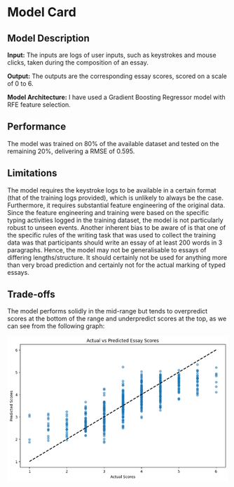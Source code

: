 # Model Card

## Model Description

**Input:** 
The inputs are logs of user inputs, such as keystrokes and mouse clicks, taken during the composition of an essay.

**Output:**
The outputs are the corresponding essay scores, scored on a scale of 0 to 6.

**Model Architecture:** 
I have used a Gradient Boosting Regressor model with RFE feature selection.

## Performance

The model was trained on 80% of the available dataset and tested on the remaining 20%, delivering a RMSE of 0.595.

## Limitations

The model requires the keystroke logs to be available in a certain format (that of the training logs provided), which is unlikely to always be the case. Furthermore, it requires substantial feature engineering of the original data. Since the feature engineering and training were based on the specific typing activities logged in the training dataset, the model is not particularly robust to unseen events. Another inherent bias to be aware of is that one of the specific rules of the writing task that was used to collect the training data was that participants should write an essay of at least 200 words in 3 paragraphs. Hence, the model may not be generalisable to essays of differing lengths/structure. It should certainly not be used for anything more than very broad prediction and certainly not for the actual marking of typed essays.

## Trade-offs

The model performs solidly in the mid-range but tends to overpredict scores at the bottom of the range and underpredict scores at the top, as we can see from the following graph:

![Graph](Score_prediction_graph.png)
